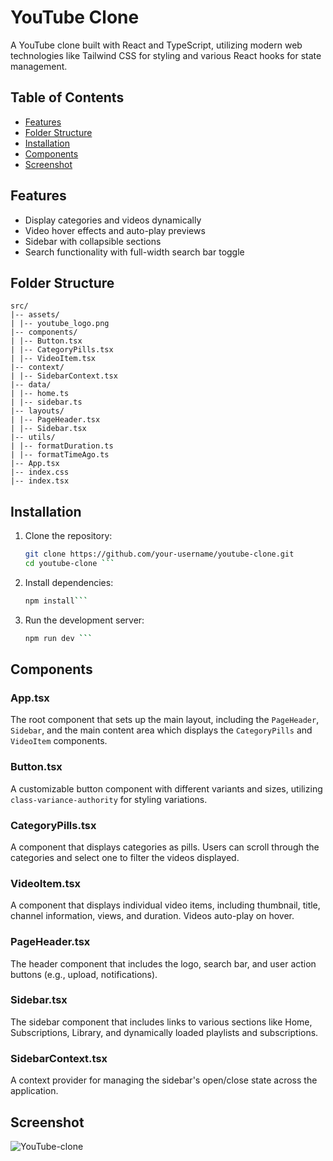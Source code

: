 # YouTube Clone

A YouTube clone built with React and TypeScript, utilizing modern web technologies like Tailwind CSS for styling and various React hooks for state management.

## Table of Contents
- [Features](#features)
- [Folder Structure](#folder-structure)
- [Installation](#installation)
- [Components](#components)
- [Screenshot](#screenshot)

## Features
- Display categories and videos dynamically
- Video hover effects and auto-play previews
- Sidebar with collapsible sections
- Search functionality with full-width search bar toggle

## Folder Structure
```plaintext
src/
|-- assets/
| |-- youtube_logo.png
|-- components/
| |-- Button.tsx
| |-- CategoryPills.tsx
| |-- VideoItem.tsx
|-- context/
| |-- SidebarContext.tsx
|-- data/
| |-- home.ts
| |-- sidebar.ts
|-- layouts/
| |-- PageHeader.tsx
| |-- Sidebar.tsx
|-- utils/
| |-- formatDuration.ts
| |-- formatTimeAgo.ts
|-- App.tsx
|-- index.css
|-- index.tsx
 ```

## Installation
1. Clone the repository:
   ```bash
   git clone https://github.com/your-username/youtube-clone.git
   cd youtube-clone ```
2. Install dependencies:
   ```bash
   npm install```
   
3. Run the development server:
   ```bash
   npm run dev ```


## Components

### App.tsx
The root component that sets up the main layout, including the `PageHeader`, `Sidebar`, and the main content area which displays the `CategoryPills` and `VideoItem` components.

### Button.tsx
A customizable button component with different variants and sizes, utilizing `class-variance-authority` for styling variations.

### CategoryPills.tsx
A component that displays categories as pills. Users can scroll through the categories and select one to filter the videos displayed.

### VideoItem.tsx
A component that displays individual video items, including thumbnail, title, channel information, views, and duration. Videos auto-play on hover.

### PageHeader.tsx
The header component that includes the logo, search bar, and user action buttons (e.g., upload, notifications).

### Sidebar.tsx
The sidebar component that includes links to various sections like Home, Subscriptions, Library, and dynamically loaded playlists and subscriptions.

### SidebarContext.tsx
A context provider for managing the sidebar's open/close state across the application.

## Screenshot
![YouTube-clone](https://github.com/user-attachments/assets/eb8fbc23-4c24-4d90-a8e0-75fb8dbe053e)
